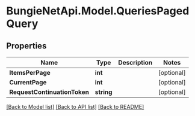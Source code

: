 
# BungieNetApi.Model.QueriesPagedQuery

## Properties

Name | Type | Description | Notes
------------ | ------------- | ------------- | -------------
**ItemsPerPage** | **int** |  | [optional] 
**CurrentPage** | **int** |  | [optional] 
**RequestContinuationToken** | **string** |  | [optional] 

[[Back to Model list]](../README.md#documentation-for-models)
[[Back to API list]](../README.md#documentation-for-api-endpoints)
[[Back to README]](../README.md)

